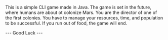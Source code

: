 This is a simple CLI game made in Java.
The game is set in the future, where humans are about ot colonize Mars.
You are the director of one of the first colonies.
You have to manage your resources, time, and population to be successful.
If you run out of food, the game will end.

--- Good Luck ---
